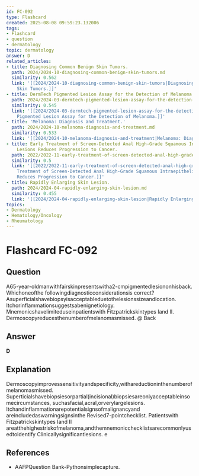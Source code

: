```yaml
---
id: FC-092
type: Flashcard
created: 2025-08-08 09:59:23.132006
tags:
- Flashcard
- question
- dermatology
topic: dermatology
answer: D
related_articles:
- title: Diagnosing Common Benign Skin Tumors.
  path: 2024/2024-10-diagnosing-common-benign-skin-tumors.md
  similarity: 0.562
  link: '[[2024/2024-10-diagnosing-common-benign-skin-tumors|Diagnosing Common Benign
    Skin Tumors.]]'
- title: DermTech Pigmented Lesion Assay for the Detection of Melanoma.
  path: 2024/2024-03-dermtech-pigmented-lesion-assay-for-the-detection-of-melanom.md
  similarity: 0.545
  link: '[[2024/2024-03-dermtech-pigmented-lesion-assay-for-the-detection-of-melanom|DermTech
    Pigmented Lesion Assay for the Detection of Melanoma.]]'
- title: 'Melanoma: Diagnosis and Treatment.'
  path: 2024/2024-10-melanoma-diagnosis-and-treatment.md
  similarity: 0.533
  link: '[[2024/2024-10-melanoma-diagnosis-and-treatment|Melanoma: Diagnosis and Treatment.]]'
- title: Early Treatment of Screen-Detected Anal High-Grade Squamous Intraepithelial
    Lesions Reduces Progression to Cancer.
  path: 2022/2022-11-early-treatment-of-screen-detected-anal-high-grade-squamous.md
  similarity: 0.5
  link: '[[2022/2022-11-early-treatment-of-screen-detected-anal-high-grade-squamous|Early
    Treatment of Screen-Detected Anal High-Grade Squamous Intraepithelial Lesions
    Reduces Progression to Cancer.]]'
- title: Rapidly Enlarging Skin Lesion.
  path: 2024/2024-04-rapidly-enlarging-skin-lesion.md
  similarity: 0.455
  link: '[[2024/2024-04-rapidly-enlarging-skin-lesion|Rapidly Enlarging Skin Lesion.]]'
topics:
- Dermatology
- Hematology/Oncology
- Rheumatology
---
```


# Flashcard FC-092

## Question

A65-year-oldmanwithfairskinpresentswitha2-cmpigmentedlesiononhisback. Whichoneofthe followingdiagnosticconsiderationsis correct? Asuperficialshavebiopsyisacceptableduetothelesionssizeandlocation. Itchorinflammationsuggestsabenignetiology. Mnemonicshavelimiteduseinpatientswith Fitzpatrickskintypes Iand II. Dermoscopyreducesthenumberofmelanomasmissed. @ Back

## Answer

**D**

## Explanation

Dermoscopyimprovessensitivityandspecificity,withareductioninthenumberofmelanomasmissed. Superticialshavebiopsiesorpartial(incisional)biopsiesareonlyacceptableinsomecircumstances, suchasfacial,acral,orverylargelesions. Itchandinflammationarepotentialsignsofmalignancyand areincludedaswarningsignsinthe Revised7-pointchecklist. Patientswith Fitzpatrickskintypes Iand II areatthehighestriskofmelanoma,andthemnemonicchecklistsarecommonlyusedtoidentify Clinicallysignificantlesions. e

## References

- AAFPQuestion Bank-Pythonsimplecapture.

